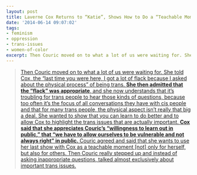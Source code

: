 ```yaml
---
layout: post
title: Laverne Cox Returns to “Katie”, Shows How to Do a “Teachable Moment” Right
date: '2014-06-14 09:07:02'
tags:
- feminism
- oppression
- trans-issues
- women-of-color
excerpt: Then Couric moved on to what a lot of us were waiting for. She told Cox, the “last time you were here, I got a lot of flack because I asked about the physical process” of being trans. **She then admitted that the “flack” was appropriate**, and she now understands that it’s troubling for trans people to hear those kinds of questions, because too often it’s the focus of all conversations they have with cis people and that for many trans people, the physical aspect isn’t really that big a deal.
---
```



> [Then Couric moved on to what a lot of us were waiting for. She told Cox, the “last time you were here, I got a lot of flack because I asked about the physical process” of being trans. **She then admitted that the “flack” was appropriate**, and she now understands that it’s troubling for trans people to hear those kinds of questions, because too often it’s the focus of all conversations they have with cis people and that for many trans people, the physical aspect isn’t really that big a deal. She wanted to show that you can learn to do better and to allow Cox to highlight the trans issues that are actually important. **Cox said that she appreciates Couric’s “willingness to learn out in public,” that “we have to allow ourselves to be vulnerable and not always right” in public.** Couric agreed and said that she wants to use her last show with Cox as a teachable moment [not] only for herself, but also for others. Then Couric really stepped up and instead of asking inappropriate questions, talked almost exclusively about important trans issues.](http://www.autostraddle.com/laverne-cox-returns-to-katie-shows-how-to-do-a-teachable-moment-right-240983/)


